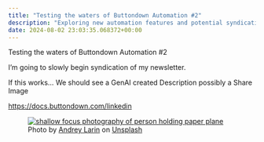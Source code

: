```yaml
---
title: "Testing the waters of Buttondown Automation #2"
description: "Exploring new automation features and potential syndication in this edition!"
date: 2024-08-02 23:03:35.068372+00:00
---
```


<!-- buttondown-editor-mode: plaintext --><p>Testing the waters of Buttondown Automation #2</p><p>I’m going to slowly begin syndication of my newsletter.</p><p>If this works… We should see a GenAI created Description possibly a Share Image</p><p><a target="_blank" rel="noopener noreferrer nofollow" href="https://docs.buttondown.com/linkedin">https://docs.buttondown.com/linkedin</a></p><figure><a href="https://unsplash.com/@engine9?utm_source=Buttondown&amp;utm_medium=referral" target="_blank" rel="noopener noreferrer"><img src="https://images.unsplash.com/photo-1484264121943-78dd345bd494?crop=entropy&amp;cs=tinysrgb&amp;fit=max&amp;fm=jpg&amp;ixid=M3w2Mjg2OTV8MHwxfHNlYXJjaHwxNnx8cGFwZXIlMjBhaXJwbGFuZXxlbnwwfHx8fDE3MjI2MjM2MzB8MA&amp;ixlib=rb-4.0.3&amp;q=80&amp;w=1080" alt="shallow focus photography of person holding paper plane" draggable="false" contenteditable="false"></a><figcaption>Photo by <a target="_blank" rel="noopener noreferrer nofollow" href="https://unsplash.com/@engine9?utm_source=Buttondown&amp;utm_medium=referral">Andrey  Larin</a> on <a target="_blank" rel="noopener noreferrer nofollow" href="https://unsplash.com/?utm_source=Buttondown&amp;utm_medium=referral">Unsplash</a></figcaption></figure>